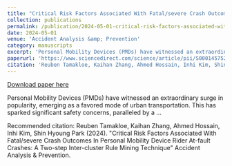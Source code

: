 ```yaml
---
title: "Critical Risk Factors Associated With Fatal/severe Crash Outcomes In Personal Mobility Device Rider At-fault Crashes: A Two-step Inter-cluster Rule Mining Technique"
collection: publications
permalink: /publication/2024-05-01-critical-risk-factors-associated-with-fatalsevere-crash-outcomes-in-personal-mobility-device-rider-at-fault-crashes-a-two-step-inter-cluster-rule-mining-technique
date: 2024-05-01
venue: 'Accident Analysis &amp; Prevention'
category: manuscripts
excerpt: 'Personal Mobility Devices (PMDs) have witnessed an extraordinary surge in popularity, emerging as a favored mode of urban transportation. This has sparked significant safety concerns, paralleled by a ...'
paperurl: 'https://www.sciencedirect.com/science/article/pii/S0001457524000721'
citation: 'Reuben Tamakloe, Kaihan Zhang, Ahmed Hossain, Inhi Kim, Shin Hyoung Park (2024). &quot;Critical Risk Factors Associated With Fatal/severe Crash Outcomes In Personal Mobility Device Rider At-fault Crashes: A Two-step Inter-cluster Rule Mining Technique&quot; Accident Analysis &amp; Prevention.'
---
```


<a href='https://www.sciencedirect.com/science/article/pii/S0001457524000721'>Download paper here</a>

Personal Mobility Devices (PMDs) have witnessed an extraordinary surge in popularity, emerging as a favored mode of urban transportation. This has sparked significant safety concerns, paralleled by a ...

Recommended citation: Reuben Tamakloe, Kaihan Zhang, Ahmed Hossain, Inhi Kim, Shin Hyoung Park (2024). &quot;Critical Risk Factors Associated With Fatal/severe Crash Outcomes In Personal Mobility Device Rider At-fault Crashes: A Two-step Inter-cluster Rule Mining Technique&quot; Accident Analysis &amp; Prevention.